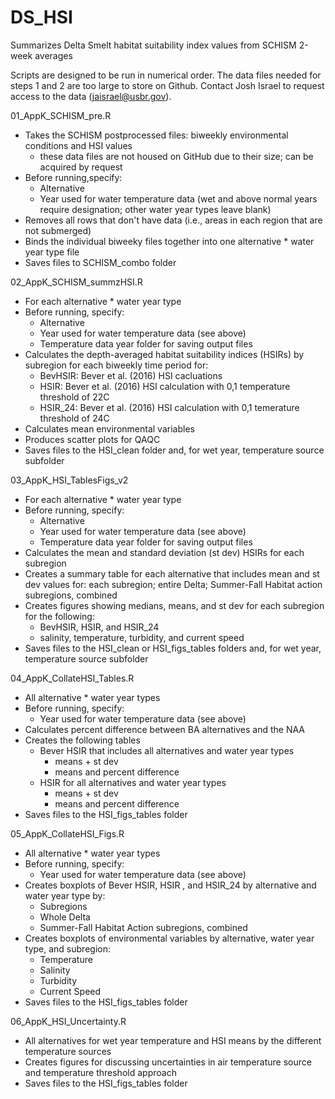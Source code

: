 # DS_HSI
Summarizes Delta Smelt habitat suitability index values from SCHISM 2-week averages

Scripts are designed to be run in numerical order. The data files needed for steps 1 and 2 are too large to store on Github. Contact Josh Israel to request access to the data (jaisrael@usbr.gov).

01_AppK_SCHISM_pre.R
 - Takes the SCHISM postprocessed files: biweekly environmental conditions and HSI values
    - these data files are not housed on GitHub due to their size; can be acquired by request
 - Before running,specify:
    - Alternative 
    - Year used for water temperature data (wet and above normal years require designation; 
      other water year types leave blank)
 - Removes all rows that don't have data (i.e., areas in each region that are not submerged)
 - Binds the individual biweeky files together into one alternative * water year type file
 - Saves files to SCHISM_combo folder

02_AppK_SCHISM_summzHSI.R
 - For each alternative * water year type
 - Before running, specify:
    - Alternative
    - Year used for water temperature data (see above)
    - Temperature data year folder for saving output files
 - Calculates the depth-averaged habitat suitability indices (HSIRs) by subregion for each 
   biweekly time period for:
    - BevHSIR: Bever et al. (2016) HSI cacluations
    - HSIR: Bever et al. (2016) HSI calculation with 0,1 temperature threshold of 22C
    - HSIR_24: Bever et al. (2016) HSI calculation with 0,1 temerature threshold of 24C
 - Calculates mean environmental variables
 - Produces scatter plots for QAQC
- Saves files to the HSI_clean folder and, for wet year, temperature source subfolder
    
03_AppK_HSI_TablesFigs_v2
 - For each alternative * water year type
 - Before running, specify:
    - Alternative
    - Year used for water temperature data (see above)
    - Temperature data year folder for saving output files
 - Calculates the mean and standard deviation (st dev) HSIRs for each subregion
 - Creates a summary table for each alternative that includes mean  and st dev values for: 
   each subregion; entire Delta; Summer-Fall Habitat action subregions, combined
 - Creates figures showing medians, means, and st dev for each subregion for the following:
    - BevHSIR, HSIR, and HSIR_24
    - salinity, temperature, turbidity, and current speed
 - Saves files to the HSI_clean or HSI_figs_tables folders and, for wet year, temperature 
   source subfolder

04_AppK_CollateHSI_Tables.R
 - All alternative * water year types
 - Before running, specify:
    - Year used for water temperature data (see above)
 - Calculates percent difference between BA alternatives and the NAA
 - Creates the following tables
    - Bever HSIR that includes all alternatives and water year types
        - means + st dev
        - means and percent difference
    - HSIR for all alternatives and water year types
        - means + st dev
        - means and percent difference
 - Saves files to the HSI_figs_tables folder
 
05_AppK_CollateHSI_Figs.R
 - All alternative * water year types
 - Before running, specify:
    - Year used for water temperature data (see above)
 - Creates boxplots of Bever HSIR, HSIR , and HSIR_24 by alternative and water year type by:
    - Subregions
    - Whole Delta
    - Summer-Fall Habitat Action subregions, combined
 - Creates boxplots of environmental variables by alternative, water year type, and subregion:
    - Temperature
    - Salinity
    - Turbidity
    - Current Speed
 - Saves files to the HSI_figs_tables folder
 
06_AppK_HSI_Uncertainty.R
 - All alternatives for wet year temperature and HSI means by the different temperature sources
 - Creates figures for discussing uncertainties in air temperature source and temperature
   threshold approach
 - Saves files to the HSI_figs_tables folder
